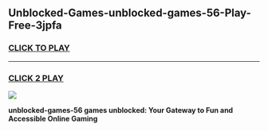 
## Unblocked-Games-unblocked-games-56-Play-Free-3jpfa
<h3>
<a href="https://premium76.site?title=unblocked-games-56&ref=09A">CLICK TO PLAY</a></h3>
<hr>

<h3>
<a href="https://premium76.site?title=unblocked-games-56&ref=09A">CLICK 2 PLAY</a>
  
</h3>

<a href="https://premium76.site?title=unblocked-games-56&ref=09A"><img src="https://clearcache.store/games.png"></a>


**unblocked-games-56 games unblocked: Your Gateway to Fun and Accessible Online Gaming**
